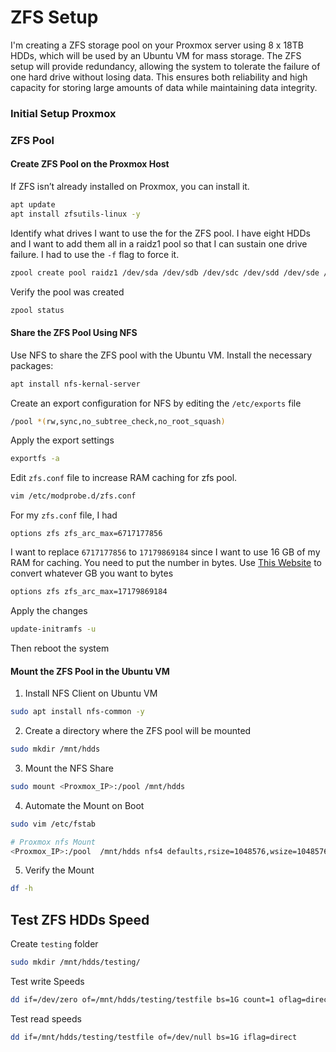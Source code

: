 # ZFS Setup

I'm creating a ZFS storage pool on your Proxmox server using 8 x 18TB HDDs, which will be used by an Ubuntu VM for mass storage. The ZFS setup will provide redundancy, allowing the system to tolerate the failure of one hard drive without losing data. This ensures both reliability and high capacity for storing large amounts of data while maintaining data integrity.

### Initial Setup Proxmox

### ZFS Pool

#### Create ZFS Pool on the Proxmox Host

If ZFS isn’t already installed on Proxmox, you can install it.

```sh
apt update
apt install zfsutils-linux -y
```

Identify what drives I want to use the for the ZFS pool. I have eight HDDs and I want to add them all in a raidz1 pool so that I can sustain one drive failure. I had to use the `-f` flag to force it.

```sh
zpool create pool raidz1 /dev/sda /dev/sdb /dev/sdc /dev/sdd /dev/sde /dev/sdf /dev/sdg /dev/sdh -f
```

Verify the pool was created

```sh
zpool status
```

#### Share the ZFS Pool Using NFS

Use NFS to share the ZFS pool with the Ubuntu VM. Install the necessary packages:

```sh
apt install nfs-kernal-server
```

Create an export configuration for NFS by editing the `/etc/exports` file

```sh
/pool *(rw,sync,no_subtree_check,no_root_squash)
```

Apply the export settings

```sh
exportfs -a
```

Edit `zfs.conf` file to increase RAM caching for zfs pool.

```sh
vim /etc/modprobe.d/zfs.conf
```

For my `zfs.conf` file, I had

```
options zfs zfs_arc_max=6717177856
```

I want to replace `6717177856` to `17179869184` since I want to use 16 GB of my RAM for caching. You need to put the number in bytes. Use [This Website](https://convertermaniacs.com/gigabyte-to-byte/convert-32-gb-to-bytes.html) to convert whatever GB you want to bytes

```sh
options zfs zfs_arc_max=17179869184
```

Apply the changes

```sh
update-initramfs -u
```

Then reboot the system

#### Mount the ZFS Pool in the Ubuntu VM

1. Install NFS Client on Ubuntu VM

```sh
sudo apt install nfs-common -y
```

2. Create a directory where the ZFS pool will be mounted

```sh
sudo mkdir /mnt/hdds
```

3. Mount the NFS Share

```sh
sudo mount <Proxmox_IP>:/pool /mnt/hdds

```

4. Automate the Mount on Boot

```sh
sudo vim /etc/fstab
```


```sh
# Proxmox nfs Mount
<Proxmox_IP>:/pool  /mnt/hdds nfs4 defaults,rsize=1048576,wsize=1048576,timeo=14,intr 0 0
```

5. Verify the Mount

```sh
df -h
```

## Test ZFS HDDs Speed

Create `testing` folder

```sh
sudo mkdir /mnt/hdds/testing/
```

Test write Speeds

```sh
dd if=/dev/zero of=/mnt/hdds/testing/testfile bs=1G count=1 oflag=direct
```

Test read speeds

```sh
dd if=/mnt/hdds/testing/testfile of=/dev/null bs=1G iflag=direct
```
